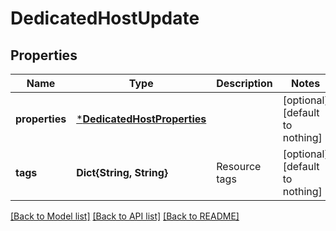 # DedicatedHostUpdate


## Properties
Name | Type | Description | Notes
------------ | ------------- | ------------- | -------------
**properties** | [***DedicatedHostProperties**](DedicatedHostProperties.md) |  | [optional] [default to nothing]
**tags** | **Dict{String, String}** | Resource tags | [optional] [default to nothing]


[[Back to Model list]](../README.md#models) [[Back to API list]](../README.md#api-endpoints) [[Back to README]](../README.md)


